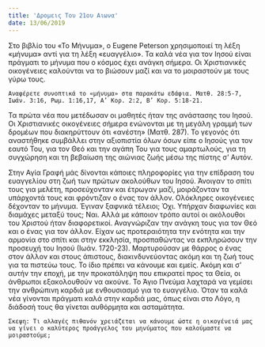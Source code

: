 ```yaml
---
title: 'Δρομεις Του 21ου Αιωνα'
date: 13/06/2019
---
```


Στο βιβλίο του «Το Μήνυμα», ο Eugene Peterson χρησιμοποιεί τη λέξη «μήνυμα» αντί για τη λέξη «ευαγγέλιο». Τα καλά νέα για τον Ιησού είναι πράγματι το μήνυμα που ο κόσμος έχει ανάγκη σήμερα. Οι Χριστιανικές οικογένειες καλούνται να το βιώσουν μαζί και να το μοιραστούν με τους γύρω τους. 

`Αναφέρετε συνοπτικά το «μήνυμα» στα παρακάτω εδάφια. Ματθ. 28:5-7, Ιωάν. 3:16, Ρωμ. 1:16,17, Α’ Κορ. 2:2, Β’ Κορ. 5:18-21.`

Τα πρώτα νέα που μετέδωσαν οι μαθητές ήταν της ανάστασης του Ιησού. Οι Χριστιανικές οικογένειες σήμερα ενώνονται με τη μεγάλη γραμμή των δρομέων που διακηρύττουν ότι «ανέστη» (Ματθ. 287). Το γεγονός ότι αναστήθηκε συμβάλλει στην αξιοπιστία όλων όσων είπε ο Ιησούς για τον εαυτό Του, για τον Θεό και την αγάπη Του για τους αμαρτωλούς, για τη συγχώρηση και τη βεβαίωση της αιώνιας ζωής μέσω της πίστης σ’ Αυτόν.

Στην Αγία Γραφή μάς δίνονται κάποιες πληροφορίες για την επίδραση του ευαγγελίου στη ζωή των πρώτων ακολούθων του Ιησού. Άνοιγαν το σπίτι τους για μελέτη, προσεύχονταν και έτρωγαν μαζί, μοιράζονταν τα υπάρχοντά τους και φρόντιζαν ο ένας τον άλλον. Ολόκληρες οικογένειες δέχονταν το μήνυμα. Έγιναν ξαφνικά τέλειοι; Όχι. Υπήρχαν διαφωνίες και διαμάχες μεταξύ τους; Ναι. Αλλά με κάποιον τρόπο αυτοί οι ακόλουθοι του Χριστού ήταν διαφορετικοί. Αναγνώριζαν την ανάγκη τους για τον Θεό και ο ένας για τον άλλον. Είχαν ως προτεραιότητα την ενότητα και την αρμονία στο σπίτι και στην εκκλησία, προσπαθώντας να εκπληρώσουν την προσευχή του Ιησού (Ιωάν. 1720-23). Μαρτυρούσαν με θάρρος ο ένας στον άλλον και στους άπιστους, διακινδυνεύοντας ακόμη και τη ζωή τους για τα πιστεύω τους. Το ίδιο πρέπει να κάνουμε και εμείς. Ακόμη και σ’ αυτήν την εποχή, με την προκατάληψη που επικρατεί προς τα Θεία, οι άνθρωποι εξακολουθούν να ακούνε. Το Άγιο Πνεύμα λαχταρά να γεμίσει την ανθρώπινη καρδιά με ενθουσιασμό για το ευαγγέλιο. Όταν τα καλά νέα γίνονται πράγματι καλά στην καρδιά μας, όπως είναι στο Λόγο, η διάδοσή τους θα γίνεται αυθόρμητα και ασταμάτητα.

`Σκεψη: Τι αλλαγές πιθανόν χρειάζεται να κάνουμε ώστε η οικογένειά μας να γίνει ο καλύτερος προάγγελος του μηνύματος που καλούμαστε να μοιραστούμε;`